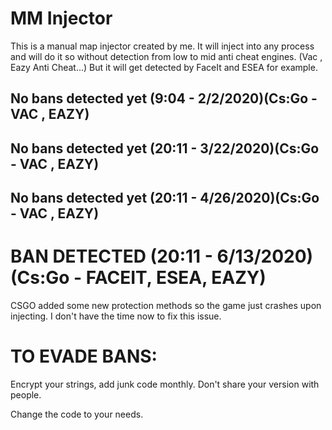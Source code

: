 # MM Injector

This is a manual map injector created by me. It will inject into any process and will do it so without detection from low
to mid anti cheat engines. (Vac , Eazy Anti Cheat...) But it will get detected by FaceIt and ESEA for example.

## No bans detected yet (9:04 - 2/2/2020)(Cs:Go - VAC , EAZY)
## No bans detected yet (20:11 - 3/22/2020)(Cs:Go - VAC , EAZY)
## No bans detected yet (20:11 - 4/26/2020)(Cs:Go - VAC , EAZY)

# BAN DETECTED (20:11 - 6/13/2020)(Cs:Go - FACEIT, ESEA, EAZY)

CSGO added some new protection methods so the game just crashes upon injecting. I don't have the time now to fix this issue.


# TO EVADE BANS:

Encrypt your strings, add junk code monthly. Don't share your version with people. 

Change the code to your needs.
